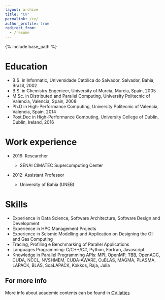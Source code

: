 ```yaml
---
layout: archive
title: "CV"
permalink: /cv/
author_profile: true
redirect_from:
  - /resume
---
```


{% include base_path %}

Education
======
* B.S. in Informatic, Universidade Católica do Salvador, Salvador, Bahia, Brazil, 2002
* B.S. in Chemistry Engenieer, University of Murcia, Murcia, Spain, 2005
* M.Sc. in Distributed and Parallel Computing, University Politecnic of Valencia, Valencia, Spain, 2008 
* Ph.D in High-Performance Computing,  University Politecnic of Valencia, Valencia, Spain, 2014
* Post.Doc in High-Performance Computing,  University College of Dublin, Dublin, Ireland, 2016


Work experience
======
* 2016: Researcher
  * SENAI CIMATEC Supercomputing Center
  

* 2012: Assistant Professor 
  * University of Bahia (UNEB)
  
Skills
======
* Experience in Data Science, Software Architecture, Software Design and Development
* Experience in HPC Management Projects
* Experience in Seismic Modelling and Application on Designing the Oil and Gas Computing
* Tracing, Profiling e Benchmarking of Parallel Applications
* Languages Programming: C/C++/C#, Python, Fortran, Javascript
* Knowledge in Parallel Programming APIs: MPI, OpenMP, TBB, OpenACC, CUDA, NCCL, NVSHMEM, CUDA-AWARE, CuBLAS, MAGMA, PLASMA, LAPACK, BLAS, ScaLAPACK, Kokkos, Raja, Julia

For more info
------
More info about academic contents can be found in [CV lattes](http://lattes.cnpq.br/9222855062709254) 

